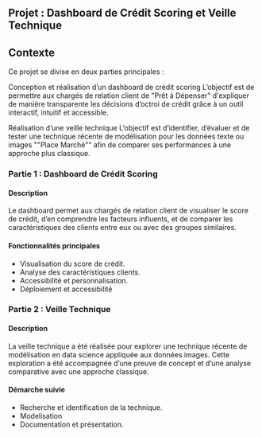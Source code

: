 ##  Projet : Dashboard de Crédit Scoring et Veille Technique ##

## Contexte ##
Ce projet se divise en deux parties principales :

Conception et réalisation d’un dashboard de crédit scoring
L’objectif est de permettre aux chargés de relation client de "Prêt à Dépenser" d'expliquer de manière transparente les décisions d’octroi de crédit grâce à un outil interactif, intuitif et accessible.

Réalisation d’une veille technique
L’objectif est d’identifier, d’évaluer et de tester une technique récente de modélisation pour les données texte ou images ""Place Marché"" afin de comparer ses performances à une approche plus classique.

### Partie 1 : Dashboard de Crédit Scoring ### 
#### Description #### 
Le dashboard permet aux chargés de relation client de visualiser le score de crédit, d’en comprendre les facteurs influents, et de comparer les caractéristiques des clients entre eux ou avec des groupes similaires.
#### Fonctionnalités principales ####
* Visualisation du score de crédit.
* Analyse des caractéristiques clients.
* Accessibilité et personnalisation.
* Déploiement et accessibilité

### Partie 2 : Veille Technique ###
#### Description ####
La veille technique a été réalisée pour explorer une technique récente de modélisation en data science appliquée aux données  images. Cette exploration a été accompagnée d’une preuve de concept et d’une analyse comparative avec une approche classique.
#### Démarche suivie ####
* Recherche et identification de la technique.
* Modelisation
* Documentation et présentation.







